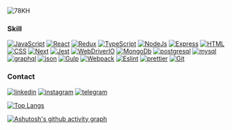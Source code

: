![78KH](https://media3.giphy.com/media/13HgwGsXF0aiGY/giphy.gif)


### Skill
[![JavaScript](https://img.shields.io/badge/-JavaScript-000000?style=for-the-badge&logo=javascript)](https://en.wikipedia.org/wiki/JavaScript)
[![React](https://img.shields.io/badge/-React-000000?style=for-the-badge&logo=React)](https://reactjs.org/)
[![Redux](https://img.shields.io/badge/-Redux-000000?style=for-the-badge&logo=redux)](https://redux-toolkit.js.org/)
[![TypeScript](https://img.shields.io/badge/-TypeScript-000000?style=for-the-badge&logo=typescript)](https://www.typescriptlang.org/)
[![NodeJs](https://img.shields.io/badge/-NodeJS-000000?style=for-the-badge&logo=node.js&logoColor)](https://nodejs.org/en/)
[![Express](https://img.shields.io/badge/-Express-000000?style=for-the-badge&logo=express)](https://expressjs.com/)
[![HTML](https://img.shields.io/badge/-HTML-000000?style=for-the-badge&logo=html5)](https://en.wikipedia.org/wiki/HTML)
[![CSS](https://img.shields.io/badge/-CSS-000000?style=for-the-badge&logo=css3)](https://en.wikipedia.org/wiki/CSS)
[![Next](https://img.shields.io/badge/-Next-000000?style=for-the-badge&logo=next.js)](https://nextjs.org/)
[![Jest](https://img.shields.io/badge/-Jest-000000?style=for-the-badge&logo=jest)](https://jestjs.io/)
[![WebDriverIO](https://img.shields.io/badge/-WebDriverIO-000000?style=for-the-badge&logo=webdriverio)](https://webdriver.io/)
[![MongoDb](https://img.shields.io/badge/-MongoDB-000000?style=for-the-badge&logo=mongodb)](https://www.mongodb.com/)
[![postgresql](https://img.shields.io/badge/-postgresql-000000?style=for-the-badge&logo=postgresql)](https://www.postgresql.org/)
[![mysql](https://img.shields.io/badge/-mysql-000000?style=for-the-badge&logo=mysql)](https://www.mysql.com/)
[![graphql](https://img.shields.io/badge/-graphql-000000?style=for-the-badge&logo=graphql)](https://graphql.org/)
[![json](https://img.shields.io/badge/-json-000000?style=for-the-badge&logo=json)](https://en.wikipedia.org/wiki/JSON)
[![Gulp](https://img.shields.io/badge/-Gulp-000000?style=for-the-badge&logo=gulp)](https://gulpjs.com/)
[![Webpack](https://img.shields.io/badge/-Webpack-000000?style=for-the-badge&logo=webpack)](https://webpack.js.org/)
[![Eslint](https://img.shields.io/badge/-Eslint-000000?style=for-the-badge&logo=eslint)](https://eslint.org/)
[![prettier](https://img.shields.io/badge/-prettier-000000?style=for-the-badge&logo=prettier)](https://prettier.io/)
[![Git](https://img.shields.io/badge/-Git-000000?style=for-the-badge&logo=git)](https://git-scm.com/)
### Contact

[![linkedin](https://img.shields.io/badge/-linkedin-000000?style=for-the-badge&logo=linkedin)](https://www.linkedin.com/in/pavel-pogulailo-725138259/)
[![instagram](https://img.shields.io/badge/-instagram-000000?style=for-the-badge&logo=instagram)](https://www.instagram.com/pogulailo_/)
[![telegram](https://img.shields.io/badge/-telegram-000000?style=for-the-badge&logo=telegram)](https://t.me/PogunGun)

[![Top Langs](https://github-readme-stats.vercel.app/api/top-langs/?username=anuraghazra&layout=compact)](https://github.com/PogunGun)

[![Ashutosh's github activity graph](https://activity-graph.herokuapp.com/graph?username=Ashutosh00710)](https://github.com/ashutosh00710/github-readme-activity-graph)


